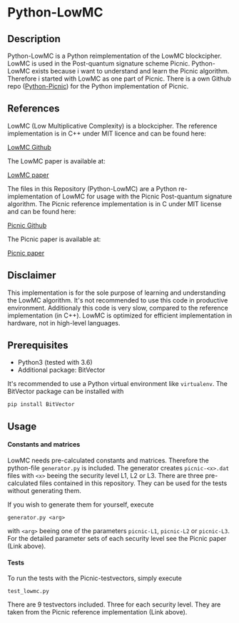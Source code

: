 # Python-LowMC
## Description
Python-LowMC is a Python reimplementation of the LowMC blockcipher. LowMC is used in the Post-quantum signature scheme Picnic. Python-LowMC exists because i want to understand and learn the Picnic algorithm. Therefore i started with LowMC as one part of Picnic. There is a own Github repo ([Python-Picnic](https://github.com/ThorKn/Python-Picnic)) for the Python implementation of Picnic.   
## References
LowMC (Low Multiplicative Complexity) is a blockcipher.
The reference implementation is in C++ under MIT licence and can be found here:

[LowMC Github](https://github.com/LowMC/lowmc)

The LowMC paper is available at:

[LowMC paper](https://eprint.iacr.org/2016/687.pdf)

The files in this Repository (Python-LowMC) are a Python re-implementation of LowMC for usage with the Picnic Post-quantum signature algorithm. The Picnic reference implementation is in C under MIT license and can be found here:

[Picnic Github](https://github.com/Microsoft/Picnic)

The Picnic paper is available at:

[Picnic paper](https://microsoft.github.io/Picnic/)
## Disclaimer
This implementation is for the sole purpose of learning and understanding the LowMC algorithm. It's not recommended to use this code in productive environment. Additionaly this code is very slow, compared to the reference implementation (in C++). LowMC is optimized for efficient implementation in hardware, not in high-level languages.
## Prerequisites
* Python3 (tested with 3.6)
* Additional package: BitVector

It's recommended to use a Python virtual environment like ```virtualenv```. The BitVector package can be installed with 
``` 
pip install BitVector 
```
## Usage
#### Constants and matrices
LowMC needs pre-calculated constants and matrices. Therefore the python-file ```generator.py``` is included. The generator creates ```picnic-<x>.dat``` files with ```<x>``` beeing the security level L1, L2 or L3. There are three pre-calculated files contained in this repository. They can be used for the tests without generating them. 

If you wish to generate them for yourself, execute 
```
generator.py <arg>
```
with ```<arg>``` beeing one of the parameters ```picnic-L1```, ```picnic-L2``` or ```picnic-L3```. 
For the detailed parameter sets of each security level see the Picnic paper (Link above).
#### Tests
To run the tests with the Picnic-testvectors, simply execute
```
test_lowmc.py
```
There are 9 testvectors included. Three for each security level. They are taken from the Picnic reference implementation (Link above).
